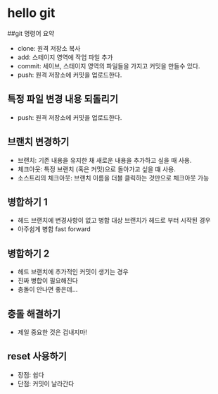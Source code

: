 # hello git

##git 명령어 요약

- clone: 원격 저장소 복사
- add:  스테이지 영역에 작업 파일 추가 
- commit: 세이브, 스테이지 영역의 파일들을 가지고 커밋을 만들수 있다.
- push: 원격 저장소에 커밋을 업로드한다.


## 특정 파일 변경 내용 되돌리기

- push: 원격 저장소에 커밋을 업로드한다. 

## 브랜치 변경하기

- 브랜치: 기존 내용을 유지한 채 새로운 내용을 추가하고 싶을 때 사용.
- 체크아웃: 특정 브랜치 (혹은 커밋)으로 돌아가고 싶을 떄 사용.
- 소스트리의 체크아웃: 브랜치 이름을 더블 클릭하는 것만으로 체크아웃 가능 

## 병합하기 1
- 헤드 브랜치에 변경사항이 없고 병합 대상 브랜치가 헤드로 부터 시작된 경우
- 아주쉽게 병합 fast forward


## 병합하기 2
- 헤드 브랜치에 추가적인 커밋이 생기는 경우
- 진짜 병합이 필요해진다
- 충돌이 안나면 좋은데... 

## 충돌 해결하기
- 제일 중요한 것은 겁내지마!

## reset 사용하기
- 장점: 쉽다
- 단점: 커밋이 날라간다